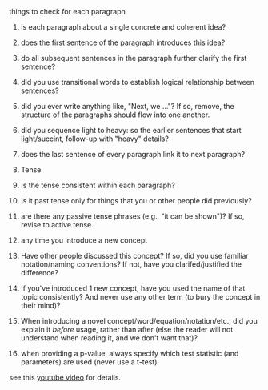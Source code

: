 things to check for each paragraph

1. is each paragraph about a single concrete and coherent idea?  
  1. does the first sentence of the paragraph introduces this idea?  
  2. do all subsequent sentences in the paragraph further clarify the first sentence?
  3. did you use transitional words to establish logical relationship between sentences?
  6. did you ever write anything like,  "Next, we ..."?  If so, remove, the structure of the paragraphs should flow into one another.
  2. did you sequence light to heavy: so the earlier sentences that start light/succint, follow-up with "heavy" details?
  3. does the last sentence of every paragraph link it to next paragraph?
1. Tense
  5. Is the tense consistent within each paragraph?  
  1. Is it past tense only for things that you or other people did previously?
  1. are there any passive tense phrases (e.g., "it can be shown")? If so, revise to active tense.
1. any time you introduce a new concept
  1. Have other people discussed this concept? If so, did you use familiar notation/naming conventions? If not, have you clarifed/justified the difference?
  1. If you've introduced 1 new concept, have you used the name of that topic consistently? And never use any other term (to bury the concept in their mind)?
  9. When introducing a novel concept/word/equation/notation/etc., did you explain it *before* usage, rather than after (else the reader will not understand when reading it, and we don't want that)?
  
  

1. when providing a p-value, always specify which test statistic (and parameters) are used (never use a t-test).

see this [youtube video](https://www.youtube.com/watch?v=rZxaSMzstB8) for details.
